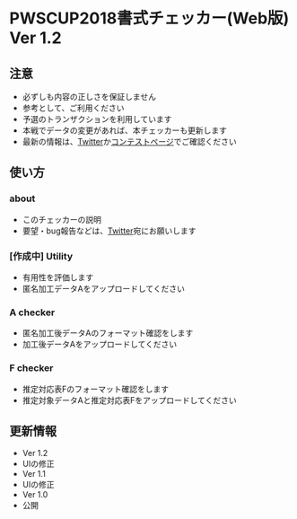 PWSCUP2018書式チェッカー(Web版) Ver 1.2
===

## 注意
- 必ずしも内容の正しさを保証しません
 - 参考として、ご利用ください
- 予選のトランザクションを利用しています
 - 本戦でデータの変更があれば、本チェッカーも更新します
 - 最新の情報は、[Twitter](https://mobile.twitter.com/PWScup_Admin)か[コンテストページ](https://www.iwsec.org/pws/2018/cup18.html)でご確認ください

 
## 使い方
### about
- このチェッカーの説明
 - 要望・bug報告などは、[Twitter](https://mobile.twitter.com/PWScup_Admin)宛にお願いします

### [作成中] Utility
- 有用性を評価します
 - 匿名加工データAをアップロードしてください 
 
### A checker
- 匿名加工後データAのフォーマット確認をします
 - 加工後データAをアップロードしてください

### F checker
- 推定対応表Fのフォーマット確認をします
 - 推定対象データAと推定対応表Fをアップロードしてください


## 更新情報
- Ver 1.2 
 - UIの修正
- Ver 1.1
 - UIの修正
- Ver 1.0 
 - 公開

